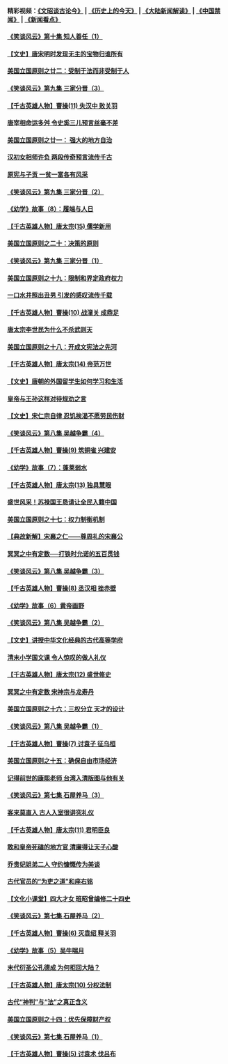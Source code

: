 #### 精彩视频：[《文昭谈古论今》](http://95.179.137.68/wenzhao) | [《历史上的今天》](http://95.179.137.68/today-in-history) | [《大陆新闻解读》](http://95.179.137.68/ntdtv-comedy) | [《中国禁闻》](http://95.179.137.68/ntdtv-news) | [《新闻看点》](http://95.179.137.68/news-insight) 

 #### [《笑谈风云》第十集 知人善任（1）](../pages/nsc975/n11032532.md?t=02161312?t=02161237) 

#### [【文史】唐宋明时发现无主的宝物归谁所有](../pages/nsc975/n11036075.md?t=02161312?t=02161237) 

#### [美国立国原则之廿二：受制于法而非受制于人](../pages/nsc975/n11038266.md?t=02161312?t=02161237) 

#### [《笑谈风云》第九集 三家分晋（3）](../pages/nsc975/n11028646.md?t=02161312?t=02161237) 

#### [【千古英雄人物】曹操(11) 失汉中 败关羽](../pages/nsc975/n7783328.md?t=02161312?t=02161237) 

#### [唐宰相命运多舛 令史奚三儿预言丝毫不差](../pages/nsc975/n334750.md?t=02161312?t=02161237) 

#### [美国立国原则之廿一： 强大的地方自治](../pages/nsc975/n11036069.md?t=02161312?t=02161237) 

#### [汉初女相师许负 两段传奇预言流传千古](../pages/nsc975/n11035453.md?t=02161312?t=02161237) 

#### [原宪与子贡 一贫一富各有风采](../pages/nsc975/n11013094.md?t=02161312?t=02161237) 

#### [《笑谈风云》第九集 三家分晋（2）](../pages/nsc975/n11028610.md?t=02161312?t=02161237) 

#### [《幼学》故事（8）：履端与人日](../pages/nsc975/n10990550.md?t=02161312?t=02161237) 

#### [【千古英雄人物】唐太宗(15) 儒学新用](../pages/nsc975/n8046225.md?t=02161312?t=02161237) 

#### [美国立国原则之二十：决策的原则](../pages/nsc975/n11034691.md?t=02161312?t=02161237) 

#### [《笑谈风云》第九集 三家分晋（1）](../pages/nsc975/n11028591.md?t=02161312?t=02161237) 

#### [美国立国原则之十九：限制和界定政府权力](../pages/nsc975/n11023895.md?t=02161312?t=02161237) 

#### [一口水井照出丑男 引发的感叹流传千载](../pages/nsc975/n11004598.md?t=02161312?t=02161237) 

#### [【千古英雄人物】曹操(10) 战潼关 成鼎足](../pages/nsc975/n7779963.md?t=02161312?t=02161237) 

#### [唐太宗李世民为什么不杀武则天](../pages/nsc975/n11034040.md?t=02161312?t=02161237) 

#### [美国立国原则之十八：开成文宪法之先河](../pages/nsc975/n11008526.md?t=02161312?t=02161237) 

#### [【千古英雄人物】唐太宗(14) 帝范万世](../pages/nsc975/n8034234.md?t=02161312?t=02161237) 

#### [【文史】唐朝的外国留学生如何学习和生活](../pages/nsc975/n11010825.md?t=02161312?t=02161237) 

#### [皇帝与王孙这样对待规劝之言](../pages/nsc975/n10994666.md?t=02161312?t=02161237) 

#### [【文史】宋仁宗自律 忍饥挨渴不愿劳民伤财](../pages/nsc975/n10997349.md?t=02161312?t=02161237) 

#### [《笑谈风云》第八集 吴越争霸（4）](../pages/nsc975/n11010924.md?t=02161312?t=02161237) 

#### [【千古英雄人物】曹操(9) 筑铜雀 兴建安](../pages/nsc975/n7662497.md?t=02161312?t=02161237) 

#### [《幼学》故事（7）：蓬莱弱水](../pages/nsc975/n10990547.md?t=02161312?t=02161237) 

#### [【千古英雄人物】唐太宗(13) 独具慧眼](../pages/nsc975/n8034179.md?t=02161312?t=02161237) 

#### [盛世风采！苏禄国王恳请让全民入籍中国](../pages/nsc975/n10992284.md?t=02161312?t=02161237) 

#### [美国立国原则之十七：权力制衡机制](../pages/nsc975/n11002624.md?t=02161312?t=02161237) 

#### [【典故新解】宋襄之仁——尊周礼的宋襄公](../pages/nsc975/n11018653.md?t=02161312?t=02161237) 

#### [冥冥之中有定数──打铁时允诺的五百贯钱](../pages/nsc975/n334213.md?t=02161312?t=02161237) 

#### [《笑谈风云》第八集 吴越争霸（3）](../pages/nsc975/n11010889.md?t=02161312?t=02161237) 

#### [【千古英雄人物】曹操(8) 丞汉相 挫赤壁](../pages/nsc975/n7662490.md?t=02161312?t=02161237) 

#### [《幼学》故事（6）黄帝画野](../pages/nsc975/n10990546.md?t=02161312?t=02161237) 

#### [《笑谈风云》第八集 吴越争霸（2）](../pages/nsc975/n10996834.md?t=02161312?t=02161237) 

#### [【文史】讲授中华文化经典的古代高等学府](../pages/nsc975/n11003895.md?t=02161312?t=02161237) 

#### [清末小学国文课 令人惊叹的做人礼仪](../pages/nsc975/n10980226.md?t=02161312?t=02161237) 

#### [【千古英雄人物】唐太宗(12) 盛世修史](../pages/nsc975/n8034115.md?t=02161312?t=02161237) 

#### [冥冥之中有定数 宋神宗与龙寿丹](../pages/nsc975/n11008770.md?t=02161312?t=02161237) 

#### [美国立国原则之十六：三权分立 天才的设计](../pages/nsc975/n10991293.md?t=02161312?t=02161237) 

#### [《笑谈风云》第八集 吴越争霸（1）](../pages/nsc975/n10987751.md?t=02161312?t=02161237) 

#### [【千古英雄人物】曹操(7) 讨袁子 征乌桓](../pages/nsc975/n7662459.md?t=02161312?t=02161237) 

#### [美国立国原则之十五：确保自由市场经济](../pages/nsc975/n10957715.md?t=02161312?t=02161237) 

#### [记得前世的康熙老师 台湾入清版图与他有关](../pages/nsc975/n11004761.md?t=02161312?t=02161237) 

#### [《笑谈风云》第七集 石屋养马（3）](../pages/nsc975/n10964155.md?t=02161312?t=02161237) 

#### [客来莫直入 古人入室很讲究礼仪](../pages/nsc975/n11002636.md?t=02161312?t=02161237) 

#### [【千古英雄人物】唐太宗(11) 君明臣良](../pages/nsc975/n8030388.md?t=02161312?t=02161237) 

#### [敢和皇帝死磕的地方官 清廉得让天子心酸](../pages/nsc975/n10999336.md?t=02161312?t=02161237) 

#### [乔贵妃姐弟二人 守约慷慨传为美谈](../pages/nsc975/n10842491.md?t=02161312?t=02161237) 

#### [古代官员的“为吏之道”和座右铭](../pages/nsc975/n10989890.md?t=02161312?t=02161237) 

#### [【文化小课堂】四大才女 班昭曾编修二十四史](../pages/nsc975/n10996143.md?t=02161312?t=02161237) 

#### [《笑谈风云》第七集 石屋养马（2）](../pages/nsc975/n10964109.md?t=02161312?t=02161237) 

#### [【千古英雄人物】曹操(6) 灭袁绍 释关羽](../pages/nsc975/n7662436.md?t=02161312?t=02161237) 

#### [《幼学》故事（5）吴牛喘月](../pages/nsc975/n10806013.md?t=02161312?t=02161237) 

#### [末代衍圣公孔德成 为何拒回大陆？](../pages/nsc975/n10992548.md?t=02161312?t=02161237) 

#### [【千古英雄人物】唐太宗(10) 分权法制](../pages/nsc975/n8025970.md?t=02161312?t=02161237) 

#### [古代“神判”与“法”之真正含义](../pages/nsc975/n10982291.md?t=02161312?t=02161237) 

#### [美国立国原则之十四：优先保障财产权](../pages/nsc975/n10954086.md?t=02161312?t=02161237) 

#### [《笑谈风云》第七集 石屋养马（1）](../pages/nsc975/n10964072.md?t=02161312?t=02161237) 

#### [【千古英雄人物】曹操(5) 讨袁术 伐吕布](../pages/nsc975/n7637126.md?t=02161312?t=02161237) 

